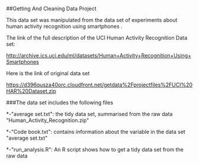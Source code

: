 ##Getting And Cleaning Data Project

This data set was manipulated from the data set of experiments about human activity recognition using smartphones .


The link of the full description of the UCI Human Activity Recognition Data set:

http://archive.ics.uci.edu/ml/datasets/Human+Activity+Recognition+Using+Smartphones

Here is the link of original data set

https://d396qusza40orc.cloudfront.net/getdata%2Fprojectfiles%2FUCI%20HAR%20Dataset.zip


###The data set includes the following files

*-"average set.txt": the tidy data set, summarised from the raw data "Human_Activity_Recognition.zip"

*-"Code book.txt": contains information about the variable in the data set "average set.txt"

*-"run_analysis.R": An R script shows how to get a tidy data set from the raw data
